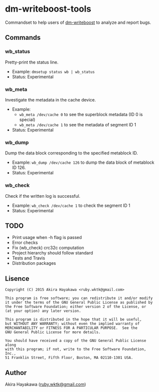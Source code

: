 # dm-writeboost-tools

Commandset to help users of [dm-writeboost](https://github.com/akiradeveloper/dm-writeboost)
to analyze and report bugs.  

## Commands

### wb\_status

Pretty-print the status line.

* Example: `dmsetup status wb | wb_status`
* Status: Experimental

### wb\_meta

Investigate the metadata in the cache device.

* Example:
  * `wb_meta /dev/cache 0` to see the superblock metadata (ID 0 is special)
  * `wb_meta /dev/cache 1` to see the metadata of segment ID 1
* Status: Experimental

### wb\_dump

Dump the data block corresponding to the specified metablock ID.

* Example: `wb_dump /dev/cache 126` to dump the data block of
  metablock ID 126.
* Status: Experimental

### wb\_check

Check if the written log is successful.

* Example: `wb_check /dev/cache 1` to check the segment ID 1
* Status: Experimental

## TODO

* Print usage when -h flag is passed
* Error checks
* Fix (wb\_check) crc32c computation
* Project hierarchy should follow standard
* Tests and Travis
* Distribution packages

## Lisence

```
Copyright (C) 2015 Akira Hayakawa <ruby.wktk@gmail.com>

This program is free software; you can redistribute it and/or modify
it under the terms of the GNU General Public License as published by
the Free Software Foundation; either version 2 of the License, or
(at your option) any later version.

This program is distributed in the hope that it will be useful,
but WITHOUT ANY WARRANTY; without even the implied warranty of
MERCHANTABILITY or FITNESS FOR A PARTICULAR PURPOSE.  See the
GNU General Public License for more details.

You should have received a copy of the GNU General Public License along
with this program; if not, write to the Free Software Foundation, Inc.,
51 Franklin Street, Fifth Floor, Boston, MA 02110-1301 USA.
```

## Author

Akira Hayakawa (ruby.wktk@gmail.com)
